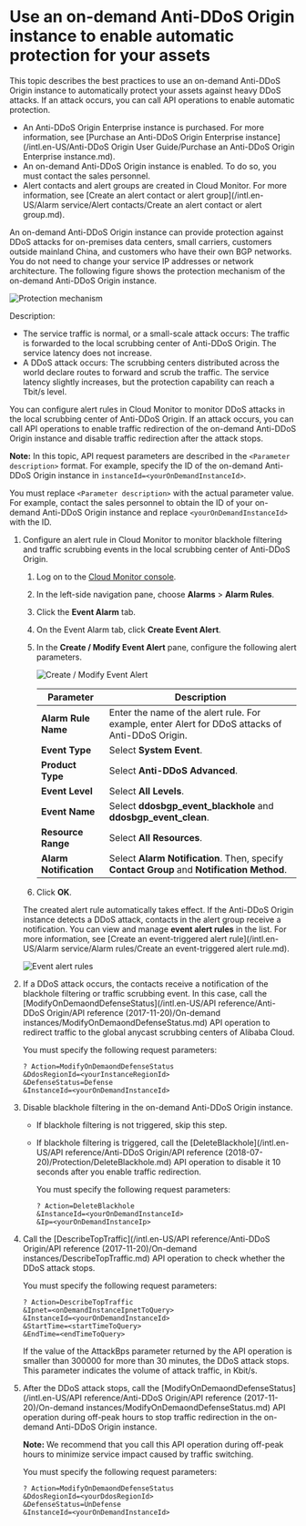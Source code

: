 # Use an on-demand Anti-DDoS Origin instance to enable automatic protection for your assets

This topic describes the best practices to use an on-demand Anti-DDoS Origin instance to automatically protect your assets against heavy DDoS attacks. If an attack occurs, you can call API operations to enable automatic protection.

-   An Anti-DDoS Origin Enterprise instance is purchased. For more information, see [Purchase an Anti-DDoS Origin Enterprise instance](/intl.en-US/Anti-DDoS Origin User Guide/Purchase an Anti-DDoS Origin Enterprise instance.md).
-   An on-demand Anti-DDoS Origin instance is enabled. To do so, you must contact the sales personnel.
-   Alert contacts and alert groups are created in Cloud Monitor. For more information, see [Create an alert contact or alert group](/intl.en-US/Alarm service/Alert contacts/Create an alert contact or alert group.md).

An on-demand Anti-DDoS Origin instance can provide protection against DDoS attacks for on-premises data centers, small carriers, customers outside mainland China, and customers who have their own BGP networks. You do not need to change your service IP addresses or network architecture. The following figure shows the protection mechanism of the on-demand Anti-DDoS Origin instance.

![Protection mechanism](https://static-aliyun-doc.oss-cn-hangzhou.aliyuncs.com/assets/img/en-US/1302130061/p130642.png)

Description:

-   The service traffic is normal, or a small-scale attack occurs: The traffic is forwarded to the local scrubbing center of Anti-DDoS Origin. The service latency does not increase.
-   A DDoS attack occurs: The scrubbing centers distributed across the world declare routes to forward and scrub the traffic. The service latency slightly increases, but the protection capability can reach a Tbit/s level.

You can configure alert rules in Cloud Monitor to monitor DDoS attacks in the local scrubbing center of Anti-DDoS Origin. If an attack occurs, you can call API operations to enable traffic redirection of the on-demand Anti-DDoS Origin instance and disable traffic redirection after the attack stops.

**Note:** In this topic, API request parameters are described in the `<Parameter description>` format. For example, specify the ID of the on-demand Anti-DDoS Origin instance in `instanceId=<yourOnDemandInstanceId>`.

You must replace `<Parameter description>` with the actual parameter value. For example, contact the sales personnel to obtain the ID of your on-demand Anti-DDoS Origin instance and replace `<yourOnDemandInstanceId>` with the ID.

1.  Configure an alert rule in Cloud Monitor to monitor blackhole filtering and traffic scrubbing events in the local scrubbing center of Anti-DDoS Origin.

    1.  Log on to the [Cloud Monitor console](https://cloudmonitor.console.aliyun.com/#/home/ecs).

    2.  In the left-side navigation pane, choose **Alarms** \> **Alarm Rules**.

    3.  Click the **Event Alarm** tab.

    4.  On the Event Alarm tab, click **Create Event Alert**.

    5.  In the **Create / Modify Event Alert** pane, configure the following alert parameters.

        ![Create / Modify Event Alert](https://static-aliyun-doc.oss-cn-hangzhou.aliyuncs.com/assets/img/en-US/1302130061/p130616.png)

        |Parameter|Description|
        |---------|-----------|
        |**Alarm Rule Name**|Enter the name of the alert rule. For example, enter Alert for DDoS attacks of Anti-DDoS Origin.|
        |**Event Type**|Select **System Event**.|
        |**Product Type**|Select **Anti-DDoS Advanced**.|
        |**Event Level**|Select **All Levels**.|
        |**Event Name**|Select **ddosbgp\_event\_blackhole** and **ddosbgp\_event\_clean**.|
        |**Resource Range**|Select **All Resources**.|
        |**Alarm Notification**|Select **Alarm Notification**. Then, specify **Contact Group** and **Notification Method**.|

    6.  Click **OK**.

    The created alert rule automatically takes effect. If the Anti-DDoS Origin instance detects a DDoS attack, contacts in the alert group receive a notification. You can view and manage **event alert rules** in the list. For more information, see [Create an event-triggered alert rule](/intl.en-US/Alarm service/Alarm rules/Create an event-triggered alert rule.md).

    ![Event alert rules](https://static-aliyun-doc.oss-cn-hangzhou.aliyuncs.com/assets/img/en-US/1302130061/p130622.png)

2.  If a DDoS attack occurs, the contacts receive a notification of the blackhole filtering or traffic scrubbing event. In this case, call the [ModifyOnDemaondDefenseStatus](/intl.en-US/API reference/Anti-DDoS Origin/API reference (2017-11-20)/On-demand instances/ModifyOnDemaondDefenseStatus.md) API operation to redirect traffic to the global anycast scrubbing centers of Alibaba Cloud.

    You must specify the following request parameters:

    ```
    ? Action=ModifyOnDemaondDefenseStatus
    &DdosRegionId=<yourInstanceRegionId>
    &DefenseStatus=Defense
    &InstanceId=<yourOnDemandInstanceId>
    ```

3.  Disable blackhole filtering in the on-demand Anti-DDoS Origin instance.

    -   If blackhole filtering is not triggered, skip this step.
    -   If blackhole filtering is triggered, call the [DeleteBlackhole](/intl.en-US/API reference/Anti-DDoS Origin/API reference (2018-07-20)/Protection/DeleteBlackhole.md) API operation to disable it 10 seconds after you enable traffic redirection.

        You must specify the following request parameters:

        ```
        ? Action=DeleteBlackhole
        &InstanceId=<yourOnDemandInstanceId>
        &Ip=<yourOnDemandInstanceIp>
        ```

4.  Call the [DescribeTopTraffic](/intl.en-US/API reference/Anti-DDoS Origin/API reference (2017-11-20)/On-demand instances/DescribeTopTraffic.md) API operation to check whether the DDoS attack stops.

    You must specify the following request parameters:

    ```
    ? Action=DescribeTopTraffic
    &Ipnet=<onDemandInstanceIpnetToQuery>
    &InstanceId=<yourOnDemandInstanceId>
    &StartTime=<startTimeToQuery>
    &EndTime=<endTimeToQuery>             
    ```

    If the value of the AttackBps parameter returned by the API operation is smaller than 300000 for more than 30 minutes, the DDoS attack stops. This parameter indicates the volume of attack traffic, in Kbit/s.

5.  After the DDoS attack stops, call the [ModifyOnDemaondDefenseStatus](/intl.en-US/API reference/Anti-DDoS Origin/API reference (2017-11-20)/On-demand instances/ModifyOnDemaondDefenseStatus.md) API operation during off-peak hours to stop traffic redirection in the on-demand Anti-DDoS Origin instance.

    **Note:** We recommend that you call this API operation during off-peak hours to minimize service impact caused by traffic switching.

    You must specify the following request parameters:

    ```
    ? Action=ModifyOnDemaondDefenseStatus
    &DdosRegionId=<yourDdosRegionId>
    &DefenseStatus=UnDefense
    &InstanceId=<yourOnDemandInstanceId>
    ```


